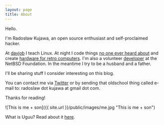 ```yaml
---
layout: page
title: About
---
```


Hello.

I'm Radosław Kujawa, an open source enthusiast and self-proclaimed hacker. 

At [dayjob](http://osec.pl/) I teach Linux. At night I code things [no one ever heard about](http://github.com/rkujawa) and create [hardware for retro computers](http://sakura-it.pl). I'm also a volunteer [developer](http://wiki.netbsd.org/users/rkujawa) at the NetBSD Foundation. In the meantime I try to be a husband and a father.

I'll be sharing stuff I consider interesting on this blog.

You can contact me via [Twitter](http://twitter.com/RadoslawKujawa) or by sending that oldschool thing called e-mail to: radoslaw dot kujawa at gmail dot com.

Thanks for reading!

![This is me + son]({{ site.url }}/public/images/me.jpg "This is me + son")

What is Uguu? Read about it [here](http://knowyourmeme.com/memes/uguu).


